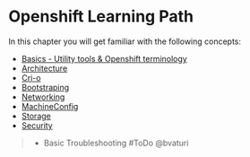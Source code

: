 # Openshift Learning Path
In this chapter you will get familiar with the following concepts:

* [Basics - Utility tools & Openshift terminology](BasicConcepts.md)
* [Architecture](Architecture.md)
* [Cri-o](Cri-o.md)
* [Bootstraping](Bootstraping.md)
* [Networking](Networking.md)
* [MachineConfig](MachineConfig.md)
* [Storage](Storage.md)
* [Security](Security.md)
> * Basic Troubleshooting #ToDo @bvaturi

